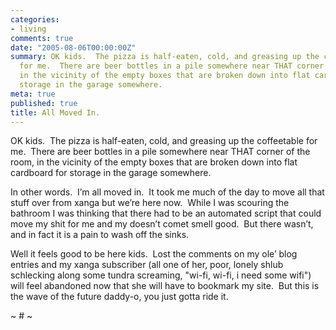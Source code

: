 ```yaml
---
categories:
- living
comments: true
date: "2005-08-06T00:00:00Z"
summary: OK kids.  The pizza is half-eaten, cold, and greasing up the coffeetable
  for me.  There are beer bottles in a pile somewhere near THAT corner of the room,
  in the vicinity of the empty boxes that are broken down into flat cardboard for
  storage in the garage somewhere. 
meta: true
published: true
title: All Moved In.
---
```


OK kids.  The pizza is half-eaten, cold, and greasing up the coffeetable for me.  There are beer bottles in a pile somewhere near THAT corner of the room, in the vicinity of the empty boxes that are broken down into flat cardboard for storage in the garage somewhere.  

In other words.  I’m all moved in.  It took me much of the day to move all that stuff over from xanga but we’re here now.  While I was scouring the bathroom I was thinking that there had to be an automated script that could move my shit for me and my doesn’t comet smell good.  But there wasn’t, and in fact it is a pain to wash off the sinks.  

Well it feels good to be here kids.  Lost the comments on my ole’ blog entries and my xanga subscriber (all one of her, poor, lonely shlub schlecking along some tundra screaming, "wi-fi, wi-fi, i need some wifi") will feel abandoned now that she will have to bookmark my site.  But this is the wave of the future daddy-o, you just gotta ride it.

~ # ~